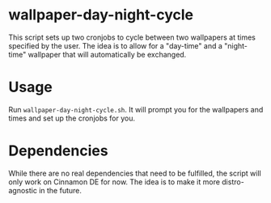 # wallpaper-day-night-cycle

This script sets up two cronjobs to cycle between two wallpapers at times specified by the user. The idea is to allow for a "day-time" and a "night-time" wallpaper that will automatically be exchanged.

# Usage

Run `wallpaper-day-night-cycle.sh`. It will prompt you for the wallpapers and times and set up the cronjobs for you.

# Dependencies

While there are no real dependencies that need to be fulfilled, the script will only work on Cinnamon DE for now. The idea is to make it more distro-agnostic in the future.

